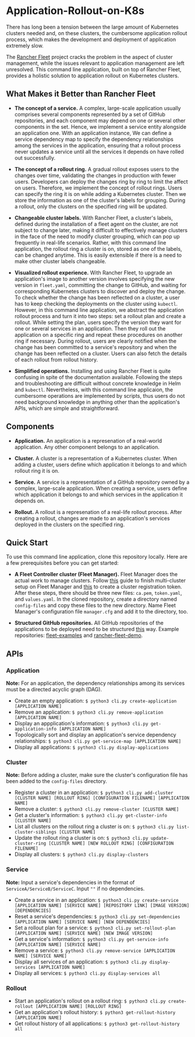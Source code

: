 # Application-Rollout-on-K8s
There has long been a tension between the large amount of Kubernetes clusters needed and, on these clusters, the cumbersome application rollout process, which makes the development and deployment of application extremely slow.

The [Rancher Fleet](https://fleet.rancher.io/) project cracks the problem in the aspect of cluster management, while the issues relevant to application management are left unresolved. This command line application, built on top of Rancher Fleet, provides a holistic solution to application rollout on Kubernetes clusters.

## What Makes it Better than Rancher Fleet
* **The concept of a service.** A complex, large-scale application usually comprises several components represented by a set of GitHub repositories, and each component may depend on one or several other components in the set. Hence, we implement a service entity alongside an application one. With an application instance, We can define a service dependency map to specify the dependency relationships among the services in the application, ensuring that a rollout process never updates a service until all the services it depends on have rolled out successfully.

* **The concept of a rollout ring.** A gradual rollout exposes users to the changes over time, validating the changes in production with fewer users. Developers can deploy the changes ring by ring to limit the affect on users. Therefore, we implement the concept of rollout rings. Users can specify the ring it is on while adding a Kubernetes cluster. Then we store the information as one of the cluster's labels for grouping. During a rollout, only the clusters on the specified ring will be updated.

* **Changeable cluster labels.** With Rancher Fleet, a cluster's labels, defined during the installation of a fleet agent on the cluster, are not subject to change later, making it difficult to effectively manage clusters in the face of the need to modify cluster grouping, which can pop up frequently in real-life scenarios. Rather, with this command line application, the rollout ring a cluster is on, stored as one of the labels, can be changed anytime. This is easily extensible if there is a need to make other cluster labels changeable.

* **Visualized rollout experience.** With Rancher Fleet, to upgrade an application's image to another version involves specifying the new version in `fleet.yaml`, committing the change to GitHub, and waiting for corresponding Kubernetes clusters to discover and deploy the change. To check whether the change has been reflected on a cluster, a user has to keep checking the deployments on the cluster using `kubectl`. However, in this command line application, we abstract the application rollout process and turn it into two steps: set a rollout plan and create a rollout. While setting the plan, users specify the version they want for one or several services in an application. Then they roll out the application on a specific ring and repeat these procedures on another ring if necessary. During rollout, users are clearly notified when the change has been committed to a service's repository and when the change has been reflected on a cluster. Users can also fetch the details of each rollout from rollout history.

* **Simplified operations.** Installing and using Rancher Fleet is quite confusing in spite of the documentation available. Following the steps and troubleshooting are difficult without concrete knowledge in Helm and `kubectl`. Nevertheless, with this command line applicaion, the cumbersome operations are implemented by scripts, thus users do not need background knowledge in anything other than the application's APIs, which are simple and straightforward.

## Components
* **Application.** An application is a represenation of a real-world application. Any other component belongs to an application.

* **Cluster.** A cluster is a representation of a Kubernetes cluster. When adding a cluster, users define which application it belongs to and which rollout ring it is on.

* **Service.** A service is a representation of a GitHub repository owned by a complex, large-scale application. When creating a service, users define which application it belongs to and which services in the application it depends on.

* **Rollout.** A rollout is a represenation of a real-life rollout process. After creating a rollout, changes are made to an application's services deployed in the clusters on the specified ring.

## Quick Start
To use this command line application, clone this repository locally. Here are a few prerequisites before you can get started:

* **A Fleet Controller cluster (Fleet Manager).** Fleet Manager does the actual work to manage clusters. Follow [this](https://fleet.rancher.io/installation) guide to finish multi-cluster setup on Fleet Manager and [this](https://fleet.rancher.io/cluster-registration#create-cluster-registration-tokens) to create a cluster registration token. After these steps, there should be three new files: `ca.pem`, `token.yaml`, and `values.yaml`. In the cloned repository, create a directory named `config-files` and copy these files to the new directory. Name Fleet Manager's configuration file `manager.cfg` and add it to the directory, too.

* **Structured GitHub repositories.** All GitHub repositories of the applications to be deployed need to be structured [this](https://fleet.rancher.io/gitrepo-content) way. Example repositories: [fleet-examples](https://github.com/kliu513/fleet-examples/tree/master/multi-cluster) and [rancher-fleet-demo](https://github.com/kliu513/rancher-fleet-demo).

## APIs
### Application
**Note:** For an application, the dependency relationships among its services must be a directed acyclic graph (DAG).

* Create an empty application:
`$ python3 cli.py create-application [APPLICATION NAME]`
* Remove an application: 
`$ python3 cli.py remove-application [APPLICATION NAME]`
* Display an appplication's information: 
`$ python3 cli.py get-application-info [APPLICATION NAME]`
* Topologically sort and display an application's service dependency relationships: 
`$ python3 cli.py get-service-map [APPLICATION NAME]`
* Display all applications: 
`$ python3 cli.py display-applications`

### Cluster
**Note:** Before adding a cluster, make sure the cluster's configuration file has been added to the `config-files` directory.  

* Register a cluster in an application: 
`$ python3 cli.py add-cluster [CLUSTER NAME] [ROLLOUT RING] [CONFIGURATION FILENAME] [APPLICATION NAME]`
* Remove a cluster: 
`$ python3 cli.py remove-cluster [CLUSTER NAME]`
* Get a cluster's information: 
`$ python3 cli.py get-cluster-info [CLUSTER NAME]`
* List all clusters on the rollout ring a cluster is on: 
`$ python3 cli.py list-cluster-siblings [CLUSTER NAME]`
* Update the rollout ring a cluster is on: 
`$ python3 cli.py update-cluster-ring [CLUSTER NAME] [NEW ROLLOUT RING] [CONFIGURATION FILENAME]`
* Display all clusters: 
`$ python3 cli.py display-clusters`

### Service
**Note:** Input a service's dependencies in the format of `ServiceA/ServiceB/ServiceC`. Input `""` if no dependencies.

* Create a service in an application: 
`$ python3 cli.py create-service [APPLICATION NAME] [SERVICE NAME] [REPOSITORY LINK] [IMAGE VERSION] [DEPENDENCIES]` 
* Reset a service's dependencies: 
`$ python3 cli.py set-dependencies [APPLICATION NAME] [SERVICE NAME] [NEW DEPENDENCIES]`
* Set a rollout plan for a service: 
`$ python3 cli.py set-rollout-plan [APPLICATION NAME] [SERVICE NAME] [NEW IMAGE VERSION]`
* Get a service's information: 
`$ python3 cli.py get-service-info [APPLICATION NAME] [SERVICE NAME]`
* Remove a service: 
`$ python3 cli.py remove-service [APPLICATION NAME] [SERVICE NAME]`
* Display all services of an application: 
`$ python3 cli.py display-services [APPLICATION NAME]`
* Display all services: 
`$ python3 cli.py display-services all`

### Rollout
* Start an application's rollout on a rollout ring: 
`$ python3 cli.py create-rollout [APPLICATION NAME] [ROLLOUT RING]`
* Get an application's rollout history: 
`$ python3 get-rollout-history [APPLICATION NAME]`
* Get rollout history of all applications: 
`$ python3 get-rollout-history all`
